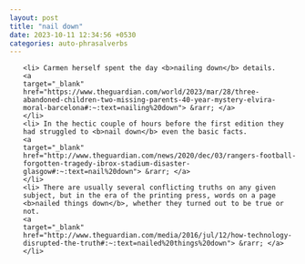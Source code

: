 ```yaml
---
layout: post
title: "nail down"
date: 2023-10-11 12:34:56 +0530
categories: auto-phrasalverbs
---
```

<ol>

    <li> Carmen herself spent the day <b>nailing down</b> details.
    <a 
    target="_blank" 
    href="https://www.theguardian.com/world/2023/mar/28/three-abandoned-children-two-missing-parents-40-year-mystery-elvira-moral-barcelona#:~:text=nailing%20down"> &rarr; </a>
    </li>
    <li> In the hectic couple of hours before the first edition they had struggled to <b>nail down</b> even the basic facts.
    <a 
    target="_blank" 
    href="http://www.theguardian.com/news/2020/dec/03/rangers-football-forgotten-tragedy-ibrox-stadium-disaster-glasgow#:~:text=nail%20down"> &rarr; </a>
    </li>
    <li> There are usually several conflicting truths on any given subject, but in the era of the printing press, words on a page <b>nailed things down</b>, whether they turned out to be true or not.
    <a 
    target="_blank" 
    href="http://www.theguardian.com/media/2016/jul/12/how-technology-disrupted-the-truth#:~:text=nailed%20things%20down"> &rarr; </a>
    </li>